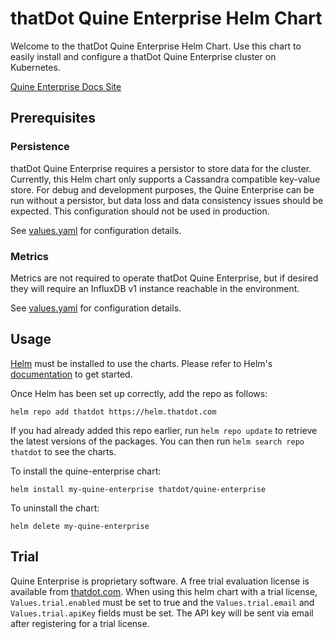 # thatDot Quine Enterprise Helm Chart

Welcome to the thatDot Quine Enterprise Helm Chart. Use this chart to easily
install and configure a thatDot Quine Enterprise cluster on Kubernetes.

[Quine Enterprise Docs Site](https://docs.thatdot.com/streaming-graph/overview/index.html)

## Prerequisites

### Persistence

thatDot Quine Enterprise requires a persistor to store data for the cluster.
Currently, this Helm chart only supports a Cassandra compatible key-value
store. For debug and development purposes, the Quine Enterprise can be run
without a persistor, but data loss and data consistency issues should be
expected. This configuration should not be used in production.

See [values.yaml](values.yaml) for configuration details.

### Metrics

Metrics are not required to operate thatDot Quine Enterprise, but if desired
they will require an InfluxDB v1 instance reachable in the environment. 

See [values.yaml](values.yaml) for configuration details.

## Usage

[Helm](https://helm.sh) must be installed to use the charts.  Please refer to
Helm's [documentation](https://helm.sh/docs) to get started.

Once Helm has been set up correctly, add the repo as follows:

```
helm repo add thatdot https://helm.thatdot.com
```

If you had already added this repo earlier, run `helm repo update` to retrieve
the latest versions of the packages.  You can then run `helm search repo
thatdot` to see the charts.

To install the quine-enterprise chart:

```
helm install my-quine-enterprise thatdot/quine-enterprise
```

To uninstall the chart:

```
helm delete my-quine-enterprise
```

## Trial

Quine Enterprise is proprietary software. A free trial evaluation license is
available from [thatdot.com](https://www.thatdot.com/free-trial/). When using
this helm chart with a trial license, `Values.trial.enabled` must be set to
true and the `Values.trial.email` and `Values.trial.apiKey` fields must be set.
The API key will be sent via email after registering for a trial license.
